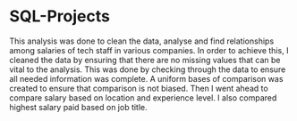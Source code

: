 # SQL-Projects
This analysis was done to clean the data, analyse and find relationships among salaries of tech staff in various companies.
In order to achieve this, I cleaned the data by ensuring that there are no missing values that can be vital to the analysis. This was done by checking through the data to ensure all needed information was complete.
A uniform bases of comparison was created to ensure that comparison is not biased.
Then I went ahead to compare salary based on location and experience level.
I also compared highest salary paid based on job title.
